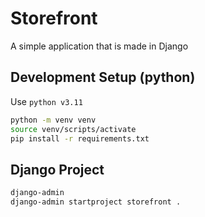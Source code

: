 # Storefront
A simple application that is made in Django

## Development Setup (python)
Use `python v3.11`
```sh
python -m venv venv
source venv/scripts/activate
pip install -r requirements.txt
```

## Django Project
```sh
django-admin
django-admin startproject storefront .
```